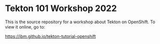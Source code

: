 # Tekton 101 Workshop 2022

This is the source repository for a workshop about Tekton on OpenShift. To view it online, go to:

<https://ibm.github.io/tekton-tutorial-openshift>
